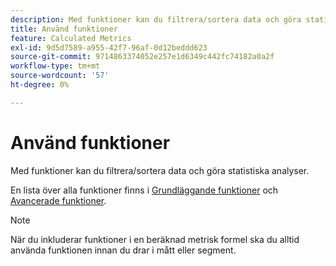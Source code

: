 ```yaml
---
description: Med funktioner kan du filtrera/sortera data och göra statistiska analyser.
title: Använd funktioner
feature: Calculated Metrics
exl-id: 9d5d7589-a955-42f7-96af-0d12beddd623
source-git-commit: 9714863374052e257e1d6349c442fc74182a0a2f
workflow-type: tm+mt
source-wordcount: '57'
ht-degree: 0%

---
```


# Använd funktioner

Med funktioner kan du filtrera/sortera data och göra statistiska analyser.

En lista över alla funktioner finns i [Grundläggande funktioner](/help/components/c-calcmetrics/cm-reference/cm-functions.md) och [Avancerade funktioner](/help/components/c-calcmetrics/cm-reference/cm-adv-functions.md).

>[!NOTE]
>
>När du inkluderar funktioner i en beräknad metrisk formel ska du alltid använda funktionen innan du drar i mått eller segment.

<!-- OUTDATED VIDEO 
Watch this [video](https://youtu.be/SSyWvomnewI) to understand the use of functions.
-->